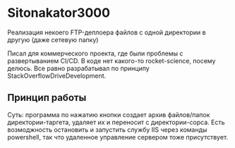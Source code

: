 # Sitonakator3000
Реализация некоего FTP-деплоера файлов с одной директории в другую (даже сетевую папку)

Писал для коммерческого проекта, где были проблемы с развертыванием CI/CD. 
В коде нет какого-то rocket-science, посему делюсь. Все равно разрабатывал по принципу StackOverflowDriveDevelopment.

## Принцип работы
Суть: программа по нажатию кнопки создает архив файлов/папок директории-таргета, удаляет их и переносит с директории-сорса. 
Есть возмоджность остановить и запустить службу IIS через команды powershell, 
так что удаленное управление сервером тоже присутствует. 

